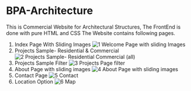 # BPA-Architecture
This is Commercial Website for Architectural Structures, The FrontEnd is done with pure HTML and CSS
The Website contains following pages.

1. Index Page With Sliding Images
![1 Welcome Page with sliding Images](https://github.com/nafizimtiazkhan/bpa-architecture/assets/89006600/d2c9af6c-38a8-4a02-8aa2-f623d44629d5)
2. Projects Sample- Residential & Commercial
![2 Projects Sample- Residential   Commercial (all)](https://github.com/nafizimtiazkhan/bpa-architecture/assets/89006600/4ad3857d-cc2a-4db0-a8d9-35bb319a0631)
3. Projects Sample Filter
![3 Projects Page filter](https://github.com/nafizimtiazkhan/bpa-architecture/assets/89006600/1903eee7-6c66-4cca-9a21-50457886bb1f)
4. About Page with sliding images
![4 About Page with sliding images](https://github.com/nafizimtiazkhan/bpa-architecture/assets/89006600/9ff71677-78a2-422b-9426-94654c39c3bd)
5. Contact Page
![5 Contact](https://github.com/nafizimtiazkhan/bpa-architecture/assets/89006600/586cee41-2a64-480c-826c-806608c8cd69)
6. Location Option
![6 Map](https://github.com/nafizimtiazkhan/bpa-architecture/assets/89006600/f4aecb42-c4c6-4bee-90f4-7662f27cc262) 

